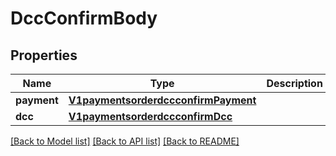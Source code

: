 # DccConfirmBody

## Properties
Name | Type | Description | Notes
------------ | ------------- | ------------- | -------------
**payment** | [**V1paymentsorderdccconfirmPayment**](V1paymentsorderdccconfirmPayment.md) |  | [optional] 
**dcc** | [**V1paymentsorderdccconfirmDcc**](V1paymentsorderdccconfirmDcc.md) |  | 

[[Back to Model list]](../README.md#documentation-for-models) [[Back to API list]](../README.md#documentation-for-api-endpoints) [[Back to README]](../README.md)

